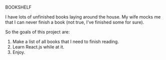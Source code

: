 BOOKSHELF

I have lots of unfinished books laying around the house. My wife mocks me that I can never finish a book (not true, I've finished some for sure). 

So the goals of this project are:

1. Make a list of all books that I need to finish reading. 
2. Learn React.js while at it.
3. Enjoy. 



